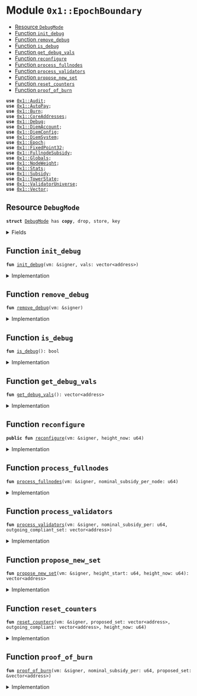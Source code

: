 
<a name="0x1_EpochBoundary"></a>

# Module `0x1::EpochBoundary`



-  [Resource `DebugMode`](#0x1_EpochBoundary_DebugMode)
-  [Function `init_debug`](#0x1_EpochBoundary_init_debug)
-  [Function `remove_debug`](#0x1_EpochBoundary_remove_debug)
-  [Function `is_debug`](#0x1_EpochBoundary_is_debug)
-  [Function `get_debug_vals`](#0x1_EpochBoundary_get_debug_vals)
-  [Function `reconfigure`](#0x1_EpochBoundary_reconfigure)
-  [Function `process_fullnodes`](#0x1_EpochBoundary_process_fullnodes)
-  [Function `process_validators`](#0x1_EpochBoundary_process_validators)
-  [Function `propose_new_set`](#0x1_EpochBoundary_propose_new_set)
-  [Function `reset_counters`](#0x1_EpochBoundary_reset_counters)
-  [Function `proof_of_burn`](#0x1_EpochBoundary_proof_of_burn)


<pre><code><b>use</b> <a href="Audit.md#0x1_Audit">0x1::Audit</a>;
<b>use</b> <a href="AutoPay.md#0x1_AutoPay">0x1::AutoPay</a>;
<b>use</b> <a href="Burn.md#0x1_Burn">0x1::Burn</a>;
<b>use</b> <a href="CoreAddresses.md#0x1_CoreAddresses">0x1::CoreAddresses</a>;
<b>use</b> <a href="Debug.md#0x1_Debug">0x1::Debug</a>;
<b>use</b> <a href="DiemAccount.md#0x1_DiemAccount">0x1::DiemAccount</a>;
<b>use</b> <a href="DiemConfig.md#0x1_DiemConfig">0x1::DiemConfig</a>;
<b>use</b> <a href="DiemSystem.md#0x1_DiemSystem">0x1::DiemSystem</a>;
<b>use</b> <a href="Epoch.md#0x1_Epoch">0x1::Epoch</a>;
<b>use</b> <a href="../../../../../../move-stdlib/docs/FixedPoint32.md#0x1_FixedPoint32">0x1::FixedPoint32</a>;
<b>use</b> <a href="FullnodeSubsidy.md#0x1_FullnodeSubsidy">0x1::FullnodeSubsidy</a>;
<b>use</b> <a href="Globals.md#0x1_Globals">0x1::Globals</a>;
<b>use</b> <a href="NodeWeight.md#0x1_NodeWeight">0x1::NodeWeight</a>;
<b>use</b> <a href="Stats.md#0x1_Stats">0x1::Stats</a>;
<b>use</b> <a href="Subsidy.md#0x1_Subsidy">0x1::Subsidy</a>;
<b>use</b> <a href="TowerState.md#0x1_TowerState">0x1::TowerState</a>;
<b>use</b> <a href="ValidatorUniverse.md#0x1_ValidatorUniverse">0x1::ValidatorUniverse</a>;
<b>use</b> <a href="../../../../../../move-stdlib/docs/Vector.md#0x1_Vector">0x1::Vector</a>;
</code></pre>



<a name="0x1_EpochBoundary_DebugMode"></a>

## Resource `DebugMode`



<pre><code><b>struct</b> <a href="EpochBoundary.md#0x1_EpochBoundary_DebugMode">DebugMode</a> has <b>copy</b>, drop, store, key
</code></pre>



<details>
<summary>Fields</summary>


<dl>
<dt>
<code>fixed_set: vector&lt;address&gt;</code>
</dt>
<dd>

</dd>
</dl>


</details>

<a name="0x1_EpochBoundary_init_debug"></a>

## Function `init_debug`



<pre><code><b>fun</b> <a href="EpochBoundary.md#0x1_EpochBoundary_init_debug">init_debug</a>(vm: &signer, vals: vector&lt;address&gt;)
</code></pre>



<details>
<summary>Implementation</summary>


<pre><code><b>fun</b> <a href="EpochBoundary.md#0x1_EpochBoundary_init_debug">init_debug</a>(vm: &signer, vals: vector&lt;address&gt;) {
  <b>if</b> (!<a href="EpochBoundary.md#0x1_EpochBoundary_is_debug">is_debug</a>()) {
    move_to&lt;<a href="EpochBoundary.md#0x1_EpochBoundary_DebugMode">DebugMode</a>&gt;(vm, <a href="EpochBoundary.md#0x1_EpochBoundary_DebugMode">DebugMode</a> {
      fixed_set: vals
    });
  }
}
</code></pre>



</details>

<a name="0x1_EpochBoundary_remove_debug"></a>

## Function `remove_debug`



<pre><code><b>fun</b> <a href="EpochBoundary.md#0x1_EpochBoundary_remove_debug">remove_debug</a>(vm: &signer)
</code></pre>



<details>
<summary>Implementation</summary>


<pre><code><b>fun</b> <a href="EpochBoundary.md#0x1_EpochBoundary_remove_debug">remove_debug</a>(vm: &signer) <b>acquires</b> <a href="EpochBoundary.md#0x1_EpochBoundary_DebugMode">DebugMode</a> {
  <a href="CoreAddresses.md#0x1_CoreAddresses_assert_vm">CoreAddresses::assert_vm</a>(vm);
  <b>if</b> (<a href="EpochBoundary.md#0x1_EpochBoundary_is_debug">is_debug</a>()) {
    _ = move_from&lt;<a href="EpochBoundary.md#0x1_EpochBoundary_DebugMode">DebugMode</a>&gt;(<a href="CoreAddresses.md#0x1_CoreAddresses_VM_RESERVED_ADDRESS">CoreAddresses::VM_RESERVED_ADDRESS</a>());
  }
}
</code></pre>



</details>

<a name="0x1_EpochBoundary_is_debug"></a>

## Function `is_debug`



<pre><code><b>fun</b> <a href="EpochBoundary.md#0x1_EpochBoundary_is_debug">is_debug</a>(): bool
</code></pre>



<details>
<summary>Implementation</summary>


<pre><code><b>fun</b> <a href="EpochBoundary.md#0x1_EpochBoundary_is_debug">is_debug</a>(): bool {
  <b>exists</b>&lt;<a href="EpochBoundary.md#0x1_EpochBoundary_DebugMode">DebugMode</a>&gt;(<a href="CoreAddresses.md#0x1_CoreAddresses_VM_RESERVED_ADDRESS">CoreAddresses::VM_RESERVED_ADDRESS</a>())
}
</code></pre>



</details>

<a name="0x1_EpochBoundary_get_debug_vals"></a>

## Function `get_debug_vals`



<pre><code><b>fun</b> <a href="EpochBoundary.md#0x1_EpochBoundary_get_debug_vals">get_debug_vals</a>(): vector&lt;address&gt;
</code></pre>



<details>
<summary>Implementation</summary>


<pre><code><b>fun</b> <a href="EpochBoundary.md#0x1_EpochBoundary_get_debug_vals">get_debug_vals</a>(): vector&lt;address&gt; <b>acquires</b> <a href="EpochBoundary.md#0x1_EpochBoundary_DebugMode">DebugMode</a>  {
  <b>if</b> (<a href="EpochBoundary.md#0x1_EpochBoundary_is_debug">is_debug</a>()) {
    <b>let</b> d = borrow_global&lt;<a href="EpochBoundary.md#0x1_EpochBoundary_DebugMode">DebugMode</a>&gt;(<a href="CoreAddresses.md#0x1_CoreAddresses_VM_RESERVED_ADDRESS">CoreAddresses::VM_RESERVED_ADDRESS</a>());
    *&d.fixed_set
  } <b>else</b> {
    <a href="../../../../../../move-stdlib/docs/Vector.md#0x1_Vector_empty">Vector::empty</a>&lt;address&gt;()
  }
}
</code></pre>



</details>

<a name="0x1_EpochBoundary_reconfigure"></a>

## Function `reconfigure`



<pre><code><b>public</b> <b>fun</b> <a href="EpochBoundary.md#0x1_EpochBoundary_reconfigure">reconfigure</a>(vm: &signer, height_now: u64)
</code></pre>



<details>
<summary>Implementation</summary>


<pre><code><b>public</b> <b>fun</b> <a href="EpochBoundary.md#0x1_EpochBoundary_reconfigure">reconfigure</a>(vm: &signer, height_now: u64) <b>acquires</b> <a href="EpochBoundary.md#0x1_EpochBoundary_DebugMode">DebugMode</a>{
    print(&300300);

    <a href="CoreAddresses.md#0x1_CoreAddresses_assert_vm">CoreAddresses::assert_vm</a>(vm);
    <b>let</b> height_start = <a href="Epoch.md#0x1_Epoch_get_timer_height_start">Epoch::get_timer_height_start</a>(vm);
    print(&300310);
    <b>let</b> (outgoing_compliant_set, _) =
        <a href="DiemSystem.md#0x1_DiemSystem_get_fee_ratio">DiemSystem::get_fee_ratio</a>(vm, height_start, height_now);
    print(&300320);

    // NOTE: This is "nominal" because it doesn't check
    <b>let</b> compliant_nodes_count = <a href="../../../../../../move-stdlib/docs/Vector.md#0x1_Vector_length">Vector::length</a>(&outgoing_compliant_set);
    print(&300330);

    <b>let</b> (subsidy_units, nominal_subsidy_per) =
        <a href="Subsidy.md#0x1_Subsidy_calculate_subsidy">Subsidy::calculate_subsidy</a>(vm, compliant_nodes_count);
    print(&300340);
    <a href="EpochBoundary.md#0x1_EpochBoundary_process_fullnodes">process_fullnodes</a>(vm, nominal_subsidy_per);
    print(&300350);

    <a href="EpochBoundary.md#0x1_EpochBoundary_process_validators">process_validators</a>(vm, subsidy_units, *&outgoing_compliant_set);
    print(&300360);

    <b>let</b> proposed_set = <a href="EpochBoundary.md#0x1_EpochBoundary_propose_new_set">propose_new_set</a>(vm, height_start, height_now);


    <a href="EpochBoundary.md#0x1_EpochBoundary_proof_of_burn">proof_of_burn</a>(vm, subsidy_units, &proposed_set);

    // release funds <b>to</b> slow wallets
    <a href="DiemAccount.md#0x1_DiemAccount_slow_wallet_epoch_drip">DiemAccount::slow_wallet_epoch_drip</a>(vm, <a href="Globals.md#0x1_Globals_get_unlock">Globals::get_unlock</a>());

    <a href="EpochBoundary.md#0x1_EpochBoundary_reset_counters">reset_counters</a>(vm, proposed_set, outgoing_compliant_set, height_now)
}
</code></pre>



</details>

<a name="0x1_EpochBoundary_process_fullnodes"></a>

## Function `process_fullnodes`



<pre><code><b>fun</b> <a href="EpochBoundary.md#0x1_EpochBoundary_process_fullnodes">process_fullnodes</a>(vm: &signer, nominal_subsidy_per_node: u64)
</code></pre>



<details>
<summary>Implementation</summary>


<pre><code><b>fun</b> <a href="EpochBoundary.md#0x1_EpochBoundary_process_fullnodes">process_fullnodes</a>(vm: &signer, nominal_subsidy_per_node: u64) {
    // Fullnode subsidy
    // <b>loop</b> through validators and pay full node subsidies.
    // Should happen before transactionfees get distributed.
    // Note: need <b>to</b> check, there may be new validators which have not mined yet.
    <b>let</b> miners = <a href="TowerState.md#0x1_TowerState_get_miner_list">TowerState::get_miner_list</a>();
    // fullnode subsidy is a fraction of the total subsidy available <b>to</b> validators.
    <b>let</b> proof_price = <a href="FullnodeSubsidy.md#0x1_FullnodeSubsidy_get_proof_price">FullnodeSubsidy::get_proof_price</a>(nominal_subsidy_per_node);

    <b>let</b> k = 0;
    // Distribute mining subsidy <b>to</b> fullnodes
    <b>while</b> (k &lt; <a href="../../../../../../move-stdlib/docs/Vector.md#0x1_Vector_length">Vector::length</a>(&miners)) {
        <b>let</b> addr = *<a href="../../../../../../move-stdlib/docs/Vector.md#0x1_Vector_borrow">Vector::borrow</a>(&miners, k);
        <b>if</b> (<a href="DiemSystem.md#0x1_DiemSystem_is_validator">DiemSystem::is_validator</a>(addr)) { // skip validators
          k = k + 1;
          <b>continue</b>
        };

        // TODO: this call is repeated in propose_new_set.
        // Not sure <b>if</b> the performance hit at epoch boundary is worth the refactor.
        <b>if</b> (<a href="TowerState.md#0x1_TowerState_node_above_thresh">TowerState::node_above_thresh</a>(addr)) {
          <b>let</b> count = <a href="TowerState.md#0x1_TowerState_get_count_above_thresh_in_epoch">TowerState::get_count_above_thresh_in_epoch</a>(addr);

          <b>let</b> miner_subsidy = count * proof_price;
          <a href="FullnodeSubsidy.md#0x1_FullnodeSubsidy_distribute_fullnode_subsidy">FullnodeSubsidy::distribute_fullnode_subsidy</a>(vm, addr, miner_subsidy);
        };

        k = k + 1;
    };
}
</code></pre>



</details>

<a name="0x1_EpochBoundary_process_validators"></a>

## Function `process_validators`



<pre><code><b>fun</b> <a href="EpochBoundary.md#0x1_EpochBoundary_process_validators">process_validators</a>(vm: &signer, nominal_subsidy_per: u64, outgoing_compliant_set: vector&lt;address&gt;)
</code></pre>



<details>
<summary>Implementation</summary>


<pre><code><b>fun</b> <a href="EpochBoundary.md#0x1_EpochBoundary_process_validators">process_validators</a>(
    vm: &signer, nominal_subsidy_per: u64, outgoing_compliant_set: vector&lt;address&gt;
) {
    // Process outgoing validators:
    // Distribute Transaction fees and subsidy payments <b>to</b> all outgoing validators

    <b>if</b> (<a href="../../../../../../move-stdlib/docs/Vector.md#0x1_Vector_is_empty">Vector::is_empty</a>&lt;address&gt;(&outgoing_compliant_set)) <b>return</b>;

    <b>if</b> (nominal_subsidy_per &gt; 0) {
        <a href="Subsidy.md#0x1_Subsidy_process_subsidy">Subsidy::process_subsidy</a>(vm, nominal_subsidy_per, &outgoing_compliant_set);
    };

    <a href="Subsidy.md#0x1_Subsidy_process_fees">Subsidy::process_fees</a>(vm, &outgoing_compliant_set);
}
</code></pre>



</details>

<a name="0x1_EpochBoundary_propose_new_set"></a>

## Function `propose_new_set`



<pre><code><b>fun</b> <a href="EpochBoundary.md#0x1_EpochBoundary_propose_new_set">propose_new_set</a>(vm: &signer, height_start: u64, height_now: u64): vector&lt;address&gt;
</code></pre>



<details>
<summary>Implementation</summary>


<pre><code><b>fun</b> <a href="EpochBoundary.md#0x1_EpochBoundary_propose_new_set">propose_new_set</a>(vm: &signer, height_start: u64, height_now: u64): vector&lt;address&gt; <b>acquires</b> <a href="EpochBoundary.md#0x1_EpochBoundary_DebugMode">DebugMode</a>{
    // Propose upcoming validator set:

    // in emergency admin roles set the validator set
    <b>if</b> (<a href="EpochBoundary.md#0x1_EpochBoundary_is_debug">is_debug</a>()) {
      <b>return</b> <a href="EpochBoundary.md#0x1_EpochBoundary_get_debug_vals">get_debug_vals</a>()
    };

    // save all the eligible list, before the jailing removes them.
    <b>let</b> proposed_set = <a href="../../../../../../move-stdlib/docs/Vector.md#0x1_Vector_empty">Vector::empty</a>();

    <b>let</b> top_accounts = <a href="NodeWeight.md#0x1_NodeWeight_top_n_accounts">NodeWeight::top_n_accounts</a>(
        vm, <a href="Globals.md#0x1_Globals_get_max_validators_per_set">Globals::get_max_validators_per_set</a>()
    );

    <b>let</b> jailed_set = <a href="DiemSystem.md#0x1_DiemSystem_get_jailed_set">DiemSystem::get_jailed_set</a>(vm, height_start, height_now);


    <b>let</b> i = 0;
    <b>while</b> (i &lt; <a href="../../../../../../move-stdlib/docs/Vector.md#0x1_Vector_length">Vector::length</a>&lt;address&gt;(&top_accounts)) {
        <b>let</b> addr = *<a href="../../../../../../move-stdlib/docs/Vector.md#0x1_Vector_borrow">Vector::borrow</a>(&top_accounts, i);
        <b>let</b> mined_last_epoch = <a href="TowerState.md#0x1_TowerState_node_above_thresh">TowerState::node_above_thresh</a>(addr);
        // TODO: temporary until jailing is enabled.
        <b>if</b> (
            !<a href="../../../../../../move-stdlib/docs/Vector.md#0x1_Vector_contains">Vector::contains</a>(&jailed_set, &addr) &&
            mined_last_epoch &&
            <a href="Audit.md#0x1_Audit_val_audit_passing">Audit::val_audit_passing</a>(addr)
        ) {
            <a href="../../../../../../move-stdlib/docs/Vector.md#0x1_Vector_push_back">Vector::push_back</a>(&<b>mut</b> proposed_set, addr);
        };
        i = i+ 1;
    };


    // If the cardinality of validator_set in the next epoch is less than 4,

    // <b>if</b> we are failing <b>to</b> qualify anyone. Pick top 1/2 of validator set by proposals. They are probably online.

    <b>if</b> (<a href="../../../../../../move-stdlib/docs/Vector.md#0x1_Vector_length">Vector::length</a>&lt;address&gt;(&proposed_set) &lt;= 3) proposed_set = <a href="Stats.md#0x1_Stats_get_sorted_vals_by_props">Stats::get_sorted_vals_by_props</a>(vm, <a href="../../../../../../move-stdlib/docs/Vector.md#0x1_Vector_length">Vector::length</a>&lt;address&gt;(&proposed_set) / 2);


    // If still failing...in extreme case <b>if</b> we cannot qualify anyone. Don't change the validator set.
    // we keep the same validator set.
    <b>if</b> (<a href="../../../../../../move-stdlib/docs/Vector.md#0x1_Vector_length">Vector::length</a>&lt;address&gt;(&proposed_set) &lt;= 3) proposed_set = <a href="DiemSystem.md#0x1_DiemSystem_get_val_set_addr">DiemSystem::get_val_set_addr</a>(); // Patch for april incident. Make no changes <b>to</b> validator set.

    // Usually an issue in staging network for QA only.
    // This is very rare and theoretically impossible for network <b>with</b>
    // at least 6 nodes and 6 rounds. If we reach an epoch boundary <b>with</b>
    // at least 6 rounds, we would have at least 2/3rd of the validator
    // set <b>with</b> at least 66% liveliness.
    proposed_set
}
</code></pre>



</details>

<a name="0x1_EpochBoundary_reset_counters"></a>

## Function `reset_counters`



<pre><code><b>fun</b> <a href="EpochBoundary.md#0x1_EpochBoundary_reset_counters">reset_counters</a>(vm: &signer, proposed_set: vector&lt;address&gt;, outgoing_compliant: vector&lt;address&gt;, height_now: u64)
</code></pre>



<details>
<summary>Implementation</summary>


<pre><code><b>fun</b> <a href="EpochBoundary.md#0x1_EpochBoundary_reset_counters">reset_counters</a>(vm: &signer, proposed_set: vector&lt;address&gt;, outgoing_compliant: vector&lt;address&gt;, height_now: u64) {

    // Reset <a href="Stats.md#0x1_Stats">Stats</a>
    <a href="Stats.md#0x1_Stats_reconfig">Stats::reconfig</a>(vm, &proposed_set);
    <a href="TowerState.md#0x1_TowerState_reconfig">TowerState::reconfig</a>(vm, &outgoing_compliant);

    // Reconfigure the network
    <a href="DiemSystem.md#0x1_DiemSystem_bulk_update_validators">DiemSystem::bulk_update_validators</a>(vm, proposed_set);

    // process community wallets
    <a href="DiemAccount.md#0x1_DiemAccount_process_community_wallets">DiemAccount::process_community_wallets</a>(vm, <a href="DiemConfig.md#0x1_DiemConfig_get_current_epoch">DiemConfig::get_current_epoch</a>());

    // reset counters
    <a href="AutoPay.md#0x1_AutoPay_reconfig_reset_tick">AutoPay::reconfig_reset_tick</a>(vm);
    <a href="Epoch.md#0x1_Epoch_reset_timer">Epoch::reset_timer</a>(vm, height_now);
}
</code></pre>



</details>

<a name="0x1_EpochBoundary_proof_of_burn"></a>

## Function `proof_of_burn`



<pre><code><b>fun</b> <a href="EpochBoundary.md#0x1_EpochBoundary_proof_of_burn">proof_of_burn</a>(vm: &signer, nominal_subsidy_per: u64, proposed_set: &vector&lt;address&gt;)
</code></pre>



<details>
<summary>Implementation</summary>


<pre><code><b>fun</b> <a href="EpochBoundary.md#0x1_EpochBoundary_proof_of_burn">proof_of_burn</a>(vm: &signer, nominal_subsidy_per: u64, proposed_set: &vector&lt;address&gt;) {
    // print(&222201);
    <a href="CoreAddresses.md#0x1_CoreAddresses_assert_vm">CoreAddresses::assert_vm</a>(vm);

    // recaulculate the ratios of the community index.
    <a href="Burn.md#0x1_Burn_reset_ratios">Burn::reset_ratios</a>(vm);

    // get the burn value for next epoch. 50% of this epoch's reward.
    <b>let</b> burn_value = nominal_subsidy_per/2;
    // print(&burn_value);
    // <b>apply</b> the cost-<b>to</b>-exist <b>to</b> all validator candidates
    // TODO: remove proposed_set implementation until after epoch 185
    <b>let</b> all_vals = <b>if</b> (<a href="DiemConfig.md#0x1_DiemConfig_get_current_epoch">DiemConfig::get_current_epoch</a>() &gt; 185) {
     <a href="ValidatorUniverse.md#0x1_ValidatorUniverse_get_eligible_validators">ValidatorUniverse::get_eligible_validators</a>(vm)
    } <b>else</b> {
      *proposed_set
    };

    <b>let</b> i = 0;
    <b>while</b> (i &lt; <a href="../../../../../../move-stdlib/docs/Vector.md#0x1_Vector_length">Vector::length</a>&lt;address&gt;(&all_vals)) {
      <b>let</b> addr = *<a href="../../../../../../move-stdlib/docs/Vector.md#0x1_Vector_borrow">Vector::borrow</a>(&all_vals, i);
      <a href="Burn.md#0x1_Burn_epoch_start_burn">Burn::epoch_start_burn</a>(vm, addr, burn_value);
      i = i + 1;
    };

  //  print(&222202);

}
</code></pre>



</details>


[//]: # ("File containing references which can be used from documentation")
[ACCESS_CONTROL]: https://github.com/diem/dip/blob/main/dips/dip-2.md
[ROLE]: https://github.com/diem/dip/blob/main/dips/dip-2.md#roles
[PERMISSION]: https://github.com/diem/dip/blob/main/dips/dip-2.md#permissions
